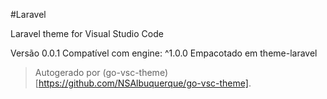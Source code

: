 #Laravel

Laravel theme for Visual Studio Code

Versão 0.0.1
Compatível com engine: ^1.0.0
Empacotado em theme-laravel

> Autogerado por (go-vsc-theme)[https://github.com/NSAlbuquerque/go-vsc-theme].